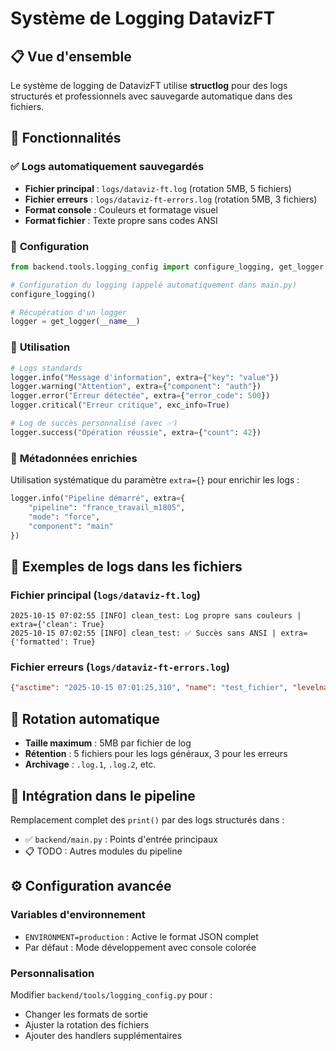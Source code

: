 # Système de Logging DatavizFT

## 📋 Vue d'ensemble

Le système de logging de DatavizFT utilise **structlog** pour des logs structurés et professionnels avec sauvegarde automatique dans des fichiers.

## 🎯 Fonctionnalités

### ✅ **Logs automatiquement sauvegardés**
- **Fichier principal** : `logs/dataviz-ft.log` (rotation 5MB, 5 fichiers)
- **Fichier erreurs** : `logs/dataviz-ft-errors.log` (rotation 5MB, 3 fichiers)
- **Format console** : Couleurs et formatage visuel  
- **Format fichier** : Texte propre sans codes ANSI

### 🔧 **Configuration**

```python
from backend.tools.logging_config import configure_logging, get_logger

# Configuration du logging (appelé automatiquement dans main.py)
configure_logging()

# Récupération d'un logger
logger = get_logger(__name__)
```

### 📝 **Utilisation**

```python
# Logs standards
logger.info("Message d'information", extra={"key": "value"})
logger.warning("Attention", extra={"component": "auth"})
logger.error("Erreur détectée", extra={"error_code": 500})
logger.critical("Erreur critique", exc_info=True)

# Log de succès personnalisé (avec ✅)
logger.success("Opération réussie", extra={"count": 42})
```

### 🎨 **Métadonnées enrichies**

Utilisation systématique du paramètre `extra={}` pour enrichir les logs :

```python
logger.info("Pipeline démarré", extra={
    "pipeline": "france_travail_m1805",
    "mode": "force", 
    "component": "main"
})
```

## 📁 **Exemples de logs dans les fichiers**

### Fichier principal (`logs/dataviz-ft.log`)
```
2025-10-15 07:02:55 [INFO] clean_test: Log propre sans couleurs | extra={'clean': True}
2025-10-15 07:02:55 [INFO] clean_test: ✅ Succès sans ANSI | extra={'formatted': True}
```

### Fichier erreurs (`logs/dataviz-ft-errors.log`)  
```json
{"asctime": "2025-10-15 07:01:25,310", "name": "test_fichier", "levelname": "ERROR", "message": "Test erreur pour fichier erreur"}
```

## 🔄 **Rotation automatique**

- **Taille maximum** : 5MB par fichier de log
- **Rétention** : 5 fichiers pour les logs généraux, 3 pour les erreurs
- **Archivage** : `.log.1`, `.log.2`, etc.

## 🚀 **Intégration dans le pipeline**

Remplacement complet des `print()` par des logs structurés dans :
- ✅ `backend/main.py` : Points d'entrée principaux
- 📋 TODO : Autres modules du pipeline

## ⚙️ **Configuration avancée**

### Variables d'environnement
- `ENVIRONMENT=production` : Active le format JSON complet
- Par défaut : Mode développement avec console colorée

### Personnalisation
Modifier `backend/tools/logging_config.py` pour :
- Changer les formats de sortie
- Ajuster la rotation des fichiers  
- Ajouter des handlers supplémentaires